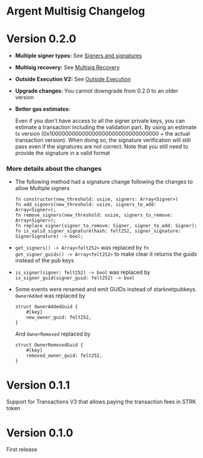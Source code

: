 # Argent Multisig Changelog

# Version 0.2.0
- **Multiple signer types:** See [Signers and signatures](signers_and_signatures.md)
- **Multisig recovery:** See [Multisig Recovery](multisig_recovery.md)
- **Outside Execution V2:** See [Outside Execution](outside_execution.md)
- **Upgrade changes:** You cannot downgrade from 0.2.0 to an older version
- **Better gas estimates:** 

    Even if you don't have access to all the signer private keys, you can estimate a transaction including the validation part. By using an estimate tx version (0x100000000000000000000000000000000 + the actual transaction version). When doing so, the signature verification will still pass even if the signatures are not correct. Note that you still need to provide the signature in a valid format

### More details about the changes

- The following method had a signature change following the changes to allow Multiple signers
    ```
    fn constructor(new_threshold: usize, signers: Array<Signer>)
    fn add_signers(new_threshold: usize, signers_to_add: Array<Signer>);
    fn remove_signers(new_threshold: usize, signers_to_remove: Array<Signer>);
    fn replace_signer(signer_to_remove: Signer, signer_to_add: Signer);
    fn is_valid_signer_signature(hash: felt252, signer_signature: SignerSignature) -> bool;
    ```
- `get_signers() -> Array<felt252>` was replaced by `fn get_signer_guids() -> Array<felt252>` to make clear it returns the guids instead of the pub keys
- `is_signer(signer: felt252) -> bool` was replaced by ` is_signer_guid(signer_guid: felt252) -> bool`

- Some events were renamed and emit GUIDs instead of starknetpubkeys.
    `OwnerAdded` was replaced by
    ```
    struct OwnerAddedGuid {
        #[key]
        new_owner_guid: felt252,
    }
    ```

    And `OwnerRemoved` replaced by
    ```
    struct OwnerRemovedGuid {
        #[key]
        removed_owner_guid: felt252,
    }
    ```

# Version 0.1.1
Support for Transactions V3 that allows paying the transaction fees in STRK token

# Version 0.1.0
First release 